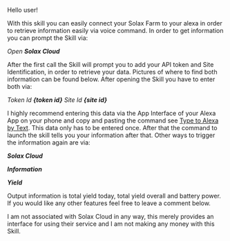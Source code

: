 Hello user!

With this skill you can easily connect your Solax Farm to your alexa in order to retrieve information easily via voice command. 
In order to get information you can prompt the Skill via:

_Open **Solax Cloud**_

After the first call the Skill will prompt you to add your API token and Site Identification, in order to retrieve your data. Pictures of where to find both information
can be found below. After opening the Skill you have to enter both via:

_Token Id **{token id}** Site Id **{site id}**_

I highly recommend entering this data via the App Interface of your Alexa App on your phone and copy and pasting the command see [Type to Alexa by Text](https://www.amazon.com/gp/help/customer/display.html?nodeId=GBUJQF9ZX3TV7MK6). This data only has to be entered once. After that the command to launch the skill tells you your information after that.
Other ways to trigger the information again are via:

_**Solax Cloud**_

_**Information**_

_**Yield**_

Output information is total yield today, total yield overall and battery power. If you would like any other features feel free to leave a comment below.

I am not associated with Solax Cloud in any way, this merely provides an interface for using their service and I am not making any money with this Skill.
